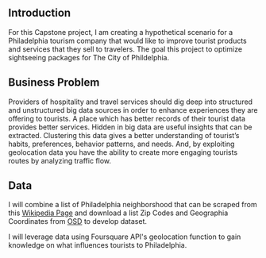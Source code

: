 ## Introduction

For this Capstone project, I am creating a hypothetical scenario for a Philadelphia tourism company that would like to improve tourist products and services that they sell to travelers. The goal this project to optimize sightseeing packages for The City of Phildelphia.

## Business Problem

Providers of hospitality and travel services should dig deep into structured and unstructured big data sources in order to enhance experiences they are offering to tourists. A place which has better records of their tourist data provides better services. Hidden in big data are useful insights that can be extracted. Clustering this data gives a better understanding of tourist’s habits, preferences, behavior patterns, and needs. And, by exploiting geolocation data you have the ability to create more engaging tourists routes by analyzing traffic flow. 

## Data

I will combine a list of Philadelphia neighborshood that can be scraped from this [Wikipedia Page](https://en.wikipedia.org/wiki/List_of_Philadelphia_neighborhoods) and download a list Zip Codes and Geographia Coordinates from [OSD](https://public.opendatasoft.com/explore/dataset/us-zip-code-latitude-and-longitude/table/?refine.state=PA&q=philadelphia) to develop dataset.

I will leverage data using Foursquare API's geolocation function to gain knowledge on what influences tourists to Philadelphia.